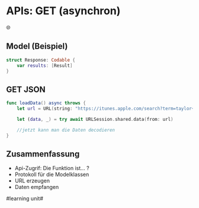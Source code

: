 # APIs: GET (asynchron)
🌐

## Model (Beispiel)
```swift
struct Response: Codable {
    var results: [Result]
}
```


## GET JSON

```swift
func loadData() async throws {
	let url = URL(string: "https://itunes.apple.com/search?term=taylor+swift&entity=song")! //beachte: force unwrap

	let (data, _) = try await URLSession.shared.data(from: url)

	//jetzt kann man die Daten decodieren
}
```


## Zusammenfassung
- Api-Zugrif: Die Funktion ist… ?
- Protokoll für die Modelklassen
- URL erzeugen
- Daten empfangen


#learning unit#